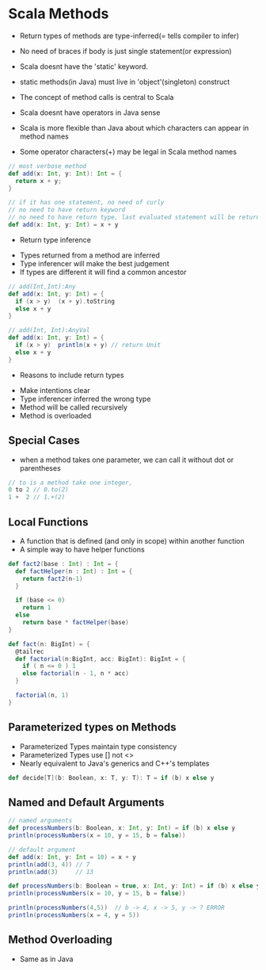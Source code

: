 # Scala Methods

- Return types of methods are type-inferred(= tells compiler to infer)

- No need of braces if body is just single statement(or expression)

- Scala doesnt have the 'static' keyword.

- static methods(in Java) must live in 'object'(singleton) construct

- The concept of method calls is central to Scala

- Scala doesnt have operators in Java sense

- Scala is more flexible than Java about which characters can appear in method names

- Some operator characters(+) may be legal in Scala method names


```scala
// most verbose method
def add(x: Int, y: Int): Int = {
  return x + y;
}

// if it has one statement, no need of curly
// no need to have return keyword
// no need to have return type, last evaluated statement will be returned
def add(x: Int, y: Int) = x + y
```

* Return type inference

- Types returned from a method are inferred
- Type inferencer will make the best judgement
- If types are different it will find a common ancestor


```scala
// add(Int,Int):Any
def add(x: Int, y: Int) = {
  if (x > y)  (x + y).toString
  else x + y
}

// add(Int, Int):AnyVal
def add(x: Int, y: Int) = {
  if (x > y)  println(x + y) // return Unit
  else x + y
}
```

* Reasons to include return types

- Make intentions clear
- Type inferencer inferred the wrong type
- Method will be called recursively
- Method is overloaded

## Special Cases

- when a method takes one parameter, we can call it without dot or parentheses

```scala
// to is a method take one integer,
0 to 2 // 0.to(2)
1 +  2 // 1.+(2)
```

## Local Functions

- A function that is defined (and only in scope) within another function
- A simple way to have helper functions

```scala
def fact2(base : Int) : Int = {
  def factHelper(n : Int) : Int = {
    return fact2(n-1)
  }

  if (base <= 0)
    return 1
  else
    return base * factHelper(base)
}

def fact(n: BigInt) = {
  @tailrec
  def factorial(n:BigInt, acc: BigInt): BigInt = {
    if ( n <= 0 ) 1
    else factorial(n - 1, n * acc)
  }

  factorial(n, 1)
}
```

## Parameterized types on Methods

- Parameterized Types maintain type consistency
- Parameterized Types use [] not <>
- Nearly equivalent to Java's generics and C++'s templates

```scala
def decide[T](b: Boolean, x: T, y: T): T = if (b) x else y
```

## Named and Default Arguments


```scala
// named arguments
def processNumbers(b: Boolean, x: Int, y: Int) = if (b) x else y
println(processNumbers(x = 10, y = 15, b = false))
```

```scala
// default argument
def add(x: Int, y: Int = 10) = x + y
println(add(3, 4)) // 7
println(add(3)     // 13
```

```scala
def processNumbers(b: Boolean = true, x: Int, y: Int) = if (b) x else y
println(processNumbers(x = 10, y = 15, b = false))

println(processNumbers(4,5))  // b -> 4, x -> 5, y -> ? ERROR
println(processNumbers(x = 4, y = 5))
```
## Method Overloading

- Same as in Java
